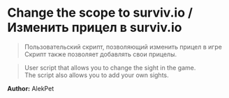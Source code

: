 # Change the scope to surviv.io / Изменить прицел в surviv.io
>Пользовательский скрипт, позволяющий изменить прицел в игре<br>
>Скрипт также позволяет добавлять свои прицелы.

>User script that allows you to change the sight in the game.<br>
>The script also allows you to add your own sights.<br>

<b>Author:</b> AlekPet
